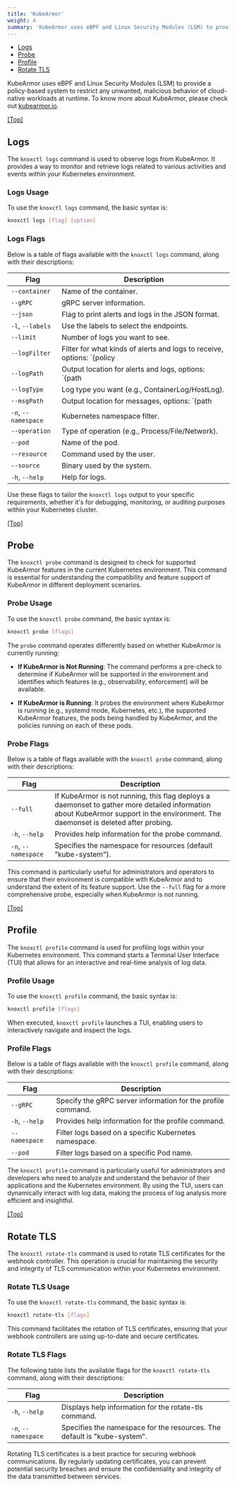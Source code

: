 ```yaml
---
title: 'KubeArmor'
weight: 4
summary: 'KubeArmor uses eBPF and Linux Security Modules (LSM) to provide a policy-based system to restrict any unwanted, malicious behavior of cloud-native workloads at runtime.'
---
```


- [Logs](#logs)
- [Probe](#probe)
- [Profile](#profile)
- [Rotate TLS](#rotate-tls)

KubeArmor uses eBPF and Linux Security Modules (LSM) to provide a policy-based system to restrict any unwanted, malicious behavior of cloud-native workloads at runtime. To know more about KubeArmor, please check out [kubearmor.io](https://kubearmor.io).

[[Top]](#top)

## Logs

The `knoxctl logs` command is used to observe logs from KubeArmor. It provides a way to monitor and retrieve logs related to various activities and events within your Kubernetes environment.

### Logs Usage

To use the `knoxctl logs` command, the basic syntax is:

```bash
knoxctl logs [flag] [option]
```

### Logs Flags

Below is a table of flags available with the `knoxctl logs` command, along with their descriptions:

| Flag            | Description |
|-----------------|-------------|
| `--container`   | Name of the container. |
| `--gRPC`        | gRPC server information. |
| `--json`        | Flag to print alerts and logs in the JSON format. |
| `-l`, `--labels`| Use the labels to select the endpoints. |
| `--limit`       | Number of logs you want to see. |
| `--logFilter`   | Filter for what kinds of alerts and logs to receive, options: `{policy|system|all}` (default "policy"). |
| `--logPath`     | Output location for alerts and logs, options: `{path|stdout|none}` (default "stdout"). |
| `--logType`     | Log type you want (e.g., ContainerLog/HostLog). |
| `--msgPath`     | Output location for messages, options: `{path|stdout|none}` (default "none"). |
| `-n`, `--namespace` | Kubernetes namespace filter. |
| `--operation`   | Type of operation (e.g., Process/File/Network). |
| `--pod`         | Name of the pod. |
| `--resource`    | Command used by the user. |
| `--source`      | Binary used by the system. |
| `-h`, `--help`  | Help for logs. |

Use these flags to tailor the `knoxctl logs` output to your specific requirements, whether it's for debugging, monitoring, or auditing purposes within your Kubernetes cluster.

[[Top]](#top)

## Probe

The `knoxctl probe` command is designed to check for supported KubeArmor features in the current Kubernetes environment. This command is essential for understanding the compatibility and feature support of KubeArmor in different deployment scenarios.

### Probe Usage

To use the `knoxctl probe` command, the basic syntax is:

```bash
knoxctl probe [flags]
```

The `probe` command operates differently based on whether KubeArmor is currently running:

- **If KubeArmor is Not Running**: The command performs a pre-check to determine if KubeArmor will be supported in the environment and identifies which features (e.g., observability, enforcement) will be available.

- **If KubeArmor is Running**: It probes the environment where KubeArmor is running (e.g., systemd mode, Kubernetes, etc.), the supported KubeArmor features, the pods being handled by KubeArmor, and the policies running on each of these pods.

### Probe Flags

Below is a table of flags available with the `knoxctl probe` command, along with their descriptions:

| Flag              | Description |
|-------------------|-------------|
| `--full`          | If KubeArmor is not running, this flag deploys a daemonset to gather more detailed information about KubeArmor support in the environment. The daemonset is deleted after probing. |
| `-h`, `--help`    | Provides help information for the probe command. |
| `-n`, `--namespace` | Specifies the namespace for resources (default "kube-system"). |

This command is particularly useful for administrators and operators to ensure that their environment is compatible with KubeArmor and to understand the extent of its feature support. Use the `--full` flag for a more comprehensive probe, especially when KubeArmor is not running.

[[Top]](#top)

## Profile

The `knoxctl profile` command is used for profiling logs within your Kubernetes environment. This command starts a Terminal User Interface (TUI) that allows for an interactive and real-time analysis of log data.

### Profile Usage

To use the `knoxctl profile` command, the basic syntax is:

```bash
knoxctl profile [flags]
```

When executed, `knoxctl profile` launches a TUI, enabling users to interactively navigate and inspect the logs.

### Profile Flags

Below is a table of flags available with the `knoxctl profile` command, along with their descriptions:

| Flag              | Description |
|-------------------|-------------|
| `--gRPC`          | Specify the gRPC server information for the profile command. |
| `-h`, `--help`    | Provides help information for the profile command. |
| `--namespace`     | Filter logs based on a specific Kubernetes namespace. |
| `--pod`           | Filter logs based on a specific Pod name. |

The `knoxctl profile` command is particularly useful for administrators and developers who need to analyze and understand the behavior of their applications and the Kubernetes environment. By using the TUI, users can dynamically interact with log data, making the process of log analysis more efficient and insightful.

[[Top]](#top)

## Rotate TLS

The `knoxctl rotate-tls` command is used to rotate TLS certificates for the webhook controller. This operation is crucial for maintaining the security and integrity of TLS communication within your Kubernetes environment.

### Rotate TLS Usage

To use the `knoxctl rotate-tls` command, the basic syntax is:

```bash
knoxctl rotate-tls [flags]
```

This command facilitates the rotation of TLS certificates, ensuring that your webhook controllers are using up-to-date and secure certificates.

### Rotate TLS Flags

The following table lists the available flags for the `knoxctl rotate-tls` command, along with their descriptions:

| Flag            | Description |
|-----------------|-------------|
| `-h`, `--help`  | Displays help information for the rotate-tls command. |
| `-n`, `--namespace` | Specifies the namespace for the resources. The default is "kube-system". |

Rotating TLS certificates is a best practice for securing webhook communications. By regularly updating certificates, you can prevent potential security breaches and ensure the confidentiality and integrity of the data transmitted between services.
